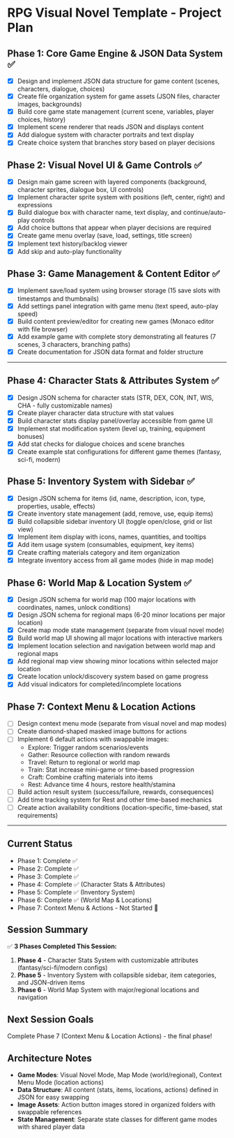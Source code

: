 # RPG Visual Novel Template - Project Plan

## Phase 1: Core Game Engine & JSON Data System ✅
- [x] Design and implement JSON data structure for game content (scenes, characters, dialogue, choices)
- [x] Create file organization system for game assets (JSON files, character images, backgrounds)
- [x] Build core game state management (current scene, variables, player choices, history)
- [x] Implement scene renderer that reads JSON and displays content
- [x] Add dialogue system with character portraits and text display
- [x] Create choice system that branches story based on player decisions

## Phase 2: Visual Novel UI & Game Controls ✅
- [x] Design main game screen with layered components (background, character sprites, dialogue box, UI controls)
- [x] Implement character sprite system with positions (left, center, right) and expressions
- [x] Build dialogue box with character name, text display, and continue/auto-play controls
- [x] Add choice buttons that appear when player decisions are required
- [x] Create game menu overlay (save, load, settings, title screen)
- [x] Implement text history/backlog viewer
- [x] Add skip and auto-play functionality

## Phase 3: Game Management & Content Editor ✅
- [x] Implement save/load system using browser storage (15 save slots with timestamps and thumbnails)
- [x] Add settings panel integration with game menu (text speed, auto-play speed)
- [x] Build content preview/editor for creating new games (Monaco editor with file browser)
- [x] Add example game with complete story demonstrating all features (7 scenes, 3 characters, branching paths)
- [x] Create documentation for JSON data format and folder structure

---

## Phase 4: Character Stats & Attributes System ✅
- [x] Design JSON schema for character stats (STR, DEX, CON, INT, WIS, CHA - fully customizable names)
- [x] Create player character data structure with stat values
- [x] Build character stats display panel/overlay accessible from game UI
- [x] Implement stat modification system (level up, training, equipment bonuses)
- [x] Add stat checks for dialogue choices and scene branches
- [x] Create example stat configurations for different game themes (fantasy, sci-fi, modern)

## Phase 5: Inventory System with Sidebar ✅
- [x] Design JSON schema for items (id, name, description, icon, type, properties, usable, effects)
- [x] Create inventory state management (add, remove, use, equip items)
- [x] Build collapsible sidebar inventory UI (toggle open/close, grid or list view)
- [x] Implement item display with icons, names, quantities, and tooltips
- [x] Add item usage system (consumables, equipment, key items)
- [x] Create crafting materials category and item organization
- [x] Integrate inventory access from all game modes (hide in map mode)

## Phase 6: World Map & Location System ✅
- [x] Design JSON schema for world map (100 major locations with coordinates, names, unlock conditions)
- [x] Design JSON schema for regional maps (6-20 minor locations per major location)
- [x] Create map mode state management (separate from visual novel mode)
- [x] Build world map UI showing all major locations with interactive markers
- [x] Implement location selection and navigation between world map and regional maps
- [x] Add regional map view showing minor locations within selected major location
- [x] Create location unlock/discovery system based on game progress
- [x] Add visual indicators for completed/incomplete locations

## Phase 7: Context Menu & Location Actions
- [ ] Design context menu mode (separate from visual novel and map modes)
- [ ] Create diamond-shaped masked image buttons for actions
- [ ] Implement 6 default actions with swappable images:
  - Explore: Trigger random scenarios/events
  - Gather: Resource collection with random rewards
  - Travel: Return to regional or world map
  - Train: Stat increase mini-game or time-based progression
  - Craft: Combine crafting materials into items
  - Rest: Advance time 4 hours, restore health/stamina
- [ ] Build action result system (success/failure, rewards, consequences)
- [ ] Add time tracking system for Rest and other time-based mechanics
- [ ] Create action availability conditions (location-specific, time-based, stat requirements)

---

## Current Status
- Phase 1: Complete ✅
- Phase 2: Complete ✅
- Phase 3: Complete ✅
- Phase 4: Complete ✅ (Character Stats & Attributes)
- Phase 5: Complete ✅ (Inventory System)
- Phase 6: Complete ✅ (World Map & Locations)
- Phase 7: Context Menu & Actions - Not Started 🔴

## Session Summary
✅ **3 Phases Completed This Session:**
1. **Phase 4** - Character Stats System with customizable attributes (fantasy/sci-fi/modern configs)
2. **Phase 5** - Inventory System with collapsible sidebar, item categories, and JSON-driven items
3. **Phase 6** - World Map System with major/regional locations and navigation

## Next Session Goals
Complete Phase 7 (Context Menu & Location Actions) - the final phase!

## Architecture Notes
- **Game Modes**: Visual Novel Mode, Map Mode (world/regional), Context Menu Mode (location actions)
- **Data Structure**: All content (stats, items, locations, actions) defined in JSON for easy swapping
- **Image Assets**: Action button images stored in organized folders with swappable references
- **State Management**: Separate state classes for different game modes with shared player data
